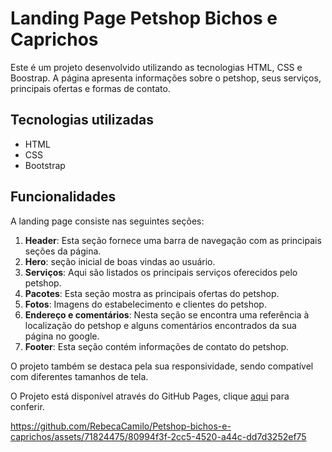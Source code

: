 # Landing Page Petshop Bichos e Caprichos

Este é um projeto desenvolvido utilizando as tecnologias HTML, CSS e Boostrap. A página apresenta informações sobre o petshop, seus serviços, principais ofertas e formas de contato.

## Tecnologias utilizadas
- HTML
- CSS
- Bootstrap

## Funcionalidades

A landing page consiste nas seguintes seções:

1. **Header**: Esta seção fornece uma barra de navegação com as principais seções da página.
2. **Hero**: seção inicial de boas vindas ao usuário.
3. **Serviços**: Aqui são listados os principais serviços oferecidos pelo petshop.
4. **Pacotes**: Esta seção mostra as principais ofertas do petshop.
5. **Fotos**: Imagens do estabelecimento e clientes do petshop.
6. **Endereço e comentários**: Nesta seção se encontra uma referência à localização do petshop e alguns comentários encontrados da sua página no google.
7. **Footer**: Esta seção contém informações de contato do petshop.

O projeto também se destaca pela sua responsividade, sendo compatível com diferentes tamanhos de tela.

O Projeto está disponível através do GitHub Pages, clique <a href="https://rebecacamilo.github.io/Petshop-bichos-e-caprichos/">aqui</a> para conferir.

https://github.com/RebecaCamilo/Petshop-bichos-e-caprichos/assets/71824475/80994f3f-2cc5-4520-a44c-dd7d3252ef75
